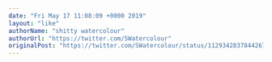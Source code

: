 ```yaml
---
date: "Fri May 17 11:08:09 +0000 2019"
layout: "like"
authorName: "shitty watercolour"
authorUrl: "https://twitter.com/SWatercolour"
originalPost: "https://twitter.com/SWatercolour/status/1129342837844267008"
---
```

